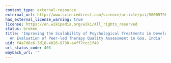 ```yaml
---
content_type: external-resource
external_url: http://www.sciencedirect.com/science/article/pii/S000579671400093X
has_external_license_warning: true
license: https://en.wikipedia.org/wiki/All_rights_reserved
status: broken
title: 'Improving the Scalability of Psychological Treatments in Developing Countries:
  An Evaluation of Peer-led Therapy Quality Assessment in Goa, India'
uid: f4a7d8c6-3d18-4026-9730-a4ff7ccc1f49
url_status_code: 403
wayback_url: ''
---
```


